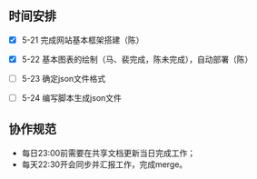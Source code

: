 
## 时间安排

- [x] 5-21 完成网站基本框架搭建（陈）
- [x] 5-22 基本图表的绘制（马、裴完成，陈未完成），自动部署（陈）
- [ ] 5-23 确定json文件格式
- [ ] 5-24 编写脚本生成json文件



## 协作规范

- 每日23:00前需要在共享文档更新当日完成工作；
- 每天22:30开会同步并汇报工作，完成merge。